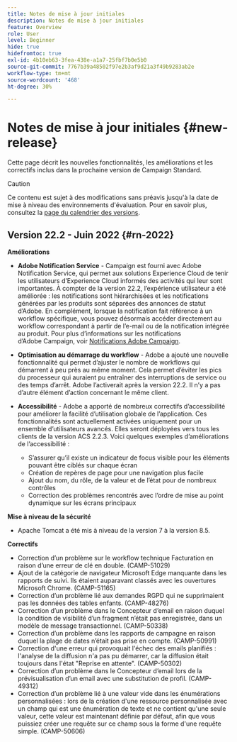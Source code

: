 ```yaml
---
title: Notes de mise à jour initiales
description: Notes de mise à jour initiales
feature: Overview
role: User
level: Beginner
hide: true
hidefromtoc: true
exl-id: 4b10eb63-3fea-438e-a1a7-25fbf7b0e5b0
source-git-commit: 7767b39a48502f97e2b3af9d21a3f49b9283ab2e
workflow-type: tm+mt
source-wordcount: '468'
ht-degree: 30%

---
```


# Notes de mise à jour initiales {#new-release}

Cette page décrit les nouvelles fonctionnalités, les améliorations et les correctifs inclus dans la prochaine version de Campaign Standard.

>[!CAUTION]
>
> Ce contenu est sujet à des modifications sans préavis jusqu&#39;à la date de mise à niveau des environnements d&#39;évaluation. Pour en savoir plus, consultez la [page du calendrier des versions](../../rn/using/release-planning.md).

## Version 22.2 - Juin 2022 {#rn-2022}

**Améliorations**

* **Adobe Notification Service** - Campaign est fourni avec Adobe Notification Service, qui permet aux solutions Experience Cloud de tenir les utilisateurs d’Experience Cloud informés des activités qui leur sont importantes. À compter de la version 22.2, l’expérience utilisateur a été améliorée : les notifications sont hiérarchisées et les notifications générées par les produits sont séparées des annonces de statut d’Adobe. En complément, lorsque la notification fait référence à un workflow spécifique, vous pouvez désormais accéder directement au workflow correspondant à partir de l’e-mail ou de la notification intégrée au produit.  Pour plus d’informations sur les notifications d’Adobe Campaign, voir [Notifications Adobe Campaign](../../administration/using/sending-internal-notifications.md).

* **Optimisation au démarrage du workflow** - Adobe a ajouté une nouvelle fonctionnalité qui permet d’ajuster le nombre de workflows qui démarrent à peu près au même moment. Cela permet d’éviter les pics du processeur qui auraient pu entraîner des interruptions de service ou des temps d’arrêt. Adobe l’activerait après la version 22.2. Il n’y a pas d’autre élément d’action concernant le même client.

* **Accessibilité** - Adobe a apporté de nombreux correctifs d’accessibilité pour améliorer la facilité d’utilisation globale de l’application. Ces fonctionnalités sont actuellement activées uniquement pour un ensemble d’utilisateurs avancés. Elles seront déployées vers tous les clients de la version ACS 2.2.3. Voici quelques exemples d’améliorations de l’accessibilité :

   * S’assurer qu’il existe un indicateur de focus visible pour les éléments pouvant être ciblés sur chaque écran
   * Création de repères de page pour une navigation plus facile
   * Ajout du nom, du rôle, de la valeur et de l’état pour de nombreux contrôles
   * Correction des problèmes rencontrés avec l’ordre de mise au point dynamique sur les écrans principaux

**Mise à niveau de la sécurité**

* Apache Tomcat a été mis à niveau de la version 7 à la version 8.5.


**Correctifs**

* Correction d’un problème sur le workflow technique Facturation en raison d’une erreur de clé en double. (CAMP-51029)
* Ajout de la catégorie de navigateur Microsoft Edge manquante dans les rapports de suivi. Ils étaient auparavant classés avec les ouvertures Microsoft Chrome. (CAMP-51165)
* Correction d’un problème lié aux demandes RGPD qui ne supprimaient pas les données des tables enfants. (CAMP-48276)
* Correction d’un problème dans le Concepteur d’email en raison duquel la condition de visibilité d’un fragment n’était pas enregistrée, dans un modèle de message transactionnel. (CAMP-50338)
* Correction d’un problème dans les rapports de campagne en raison duquel la plage de dates n’était pas prise en compte. (CAMP-50991)
* Correction d&#39;une erreur qui provoquait l&#39;échec des emails planifiés : l&#39;analyse de la diffusion n&#39;a pas pu démarrer, car la diffusion était toujours dans l&#39;état &quot;Reprise en attente&quot;. (CAMP-50302)
* Correction d’un problème dans le Concepteur d’email lors de la prévisualisation d’un email avec une substitution de profil. (CAMP-49312)
* Correction d’un problème lié à une valeur vide dans les énumérations personnalisées : lors de la création d&#39;une ressource personnalisée avec un champ qui est une énumération de texte et ne contient qu&#39;une seule valeur, cette valeur est maintenant définie par défaut, afin que vous puissiez créer une requête sur ce champ sous la forme d&#39;une requête simple. (CAMP-50606)
